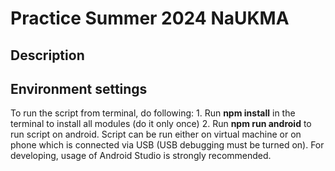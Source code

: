 # Practice Summer 2024 NaUKMA

## Description

## Environment settings

To run the script from terminal, do following:
	1. Run **npm install** in the terminal to install all modules (do it only once)
	2. Run **npm run android** to run script on android. 
Script can be run either on virtual machine or on phone which is connected via USB (USB debugging must be turned on).
For developing, usage of Android Studio is strongly recommended.